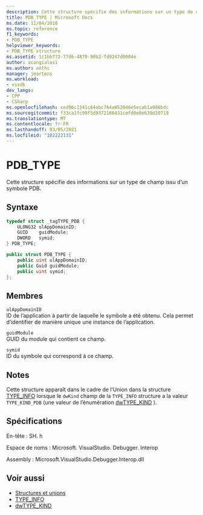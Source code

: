 ```yaml
---
description: Cette structure spécifie des informations sur un type de champ issu d’un symbole PDB.
title: PDB_TYPE | Microsoft Docs
ms.date: 11/04/2016
ms.topic: reference
f1_keywords:
- PDB_TYPE
helpviewer_keywords:
- PDB_TYPE structure
ms.assetid: 1c1bb772-77d6-4870-90b2-fd9247d0004e
author: acangialosi
ms.author: anthc
manager: jmartens
ms.workload:
- vssdk
dev_langs:
- CPP
- CSharp
ms.openlocfilehash: ced96c1241c64abc764a052046e5ecab1a986bdc
ms.sourcegitcommit: f33ca1fc99f5d9372166431cefd0e0e639d20719
ms.translationtype: MT
ms.contentlocale: fr-FR
ms.lasthandoff: 03/05/2021
ms.locfileid: "102222131"
---
```

# <a name="pdb_type"></a>PDB_TYPE

Cette structure spécifie des informations sur un type de champ issu d’un symbole PDB.

## <a name="syntax"></a>Syntaxe

```cpp
typedef struct _tagTYPE_PDB {
    ULONG32 ulAppDomainID;
    GUID    guidModule;
    DWORD   symid;
} PDB_TYPE;
```

```csharp
public struct PDB_TYPE {
    public uint ulAppDomainID;
    public Guid guidModule;
    public uint symid;
};
```

## <a name="members"></a>Membres

`ulAppDomainID`\
ID de l’application à partir de laquelle le symbole a été obtenu. Cela permet d’identifier de manière unique une instance de l’application.

`guidModule`\
GUID du module qui contient ce champ.

`symid`\
ID du symbole qui correspond à ce champ.

## <a name="remarks"></a>Notes

Cette structure apparaît dans le cadre de l’Union dans la structure [TYPE_INFO](../../../extensibility/debugger/reference/type-info.md) lorsque le `dwKind` champ de la `TYPE_INFO` structure a la valeur `TYPE_KIND_PDB` (une valeur de l’énumération [dwTYPE_KIND](../../../extensibility/debugger/reference/dwtype-kind.md) ).

## <a name="requirements"></a>Spécifications

En-tête : SH. h

Espace de noms : Microsoft. VisualStudio. Debugger. Interop

Assembly : Microsoft.VisualStudio.Debugger.Interop.dll

## <a name="see-also"></a>Voir aussi

- [Structures et unions](../../../extensibility/debugger/reference/structures-and-unions.md)
- [TYPE_INFO](../../../extensibility/debugger/reference/type-info.md)
- [dwTYPE_KIND](../../../extensibility/debugger/reference/dwtype-kind.md)
